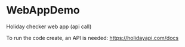 # WebAppDemo
Holiday checker web app (api call)


To run the code create, an API is needed: https://holidayapi.com/docs
